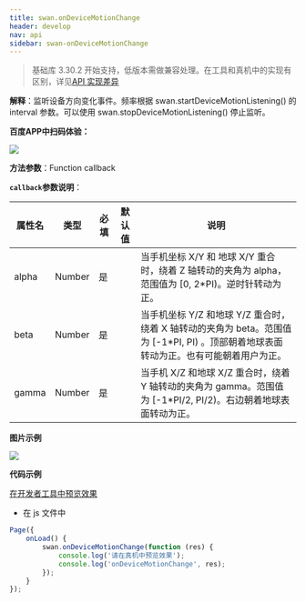 ```yaml
---
title: swan.onDeviceMotionChange
header: develop
nav: api
sidebar: swan-onDeviceMotionChange
---
```



 

> 基础库 3.30.2 开始支持，低版本需做兼容处理。在工具和真机中的实现有区别，详见[API 实现差异](https://smartapp.baidu.com/docs/develop/devtools/diff/)

**解释**：监听设备方向变化事件。频率根据 swan.startDeviceMotionListening() 的 interval 参数。可以使用 swan.stopDeviceMotionListening() 停止监听。

**百度APP中扫码体验：**

<img src="https://b.bdstatic.com/miniapp/assets/images/doc_demo/fragment_deviceMotion.png"  class="demo-qrcode-image" />

**方法参数**：Function callback

**`callback`参数说明**：

|属性名 |类型  |必填 | 默认值 |说明|
|---- | ---- | ---- | ----|----|
|alpha |Number |是| |当手机坐标 X/Y 和 地球 X/Y 重合时，绕着 Z 轴转动的夹角为 alpha，范围值为 [0, 2*PI)。逆时针转动为正。|
|beta |Number |是| |当手机坐标 Y/Z 和地球 Y/Z 重合时，绕着 X 轴转动的夹角为 beta。范围值为 [-1*PI, PI) 。顶部朝着地球表面转动为正。也有可能朝着用户为正。|
|gamma |Number |是| |当手机 X/Z 和地球 X/Z 重合时，绕着 Y 轴转动的夹角为 gamma。范围值为 [-1*PI/2, PI/2)。右边朝着地球表面转动为正。|

**图片示例**

<div class="m-doc-custom-examples">
    <div class="m-doc-custom-examples-correct">
        <img src="https://b.bdstatic.com/miniapp/images/onDeviceMotionChange.gif">
    </div>
    <div class="m-doc-custom-examples-correct">
        <img src=" ">
    </div>
    <div class="m-doc-custom-examples-correct">
        <img src=" ">
    </div>     
</div>

**代码示例**

<a href="swanide://fragment/23ea056d902c300fbb5fa59b7dcd2ef31569483021022" title="在开发者工具中预览效果" target="_self">在开发者工具中预览效果</a>


* 在 js 文件中

```js
Page({
    onLoad() {
        swan.onDeviceMotionChange(function (res) {
            console.log('请在真机中预览效果');
            console.log('onDeviceMotionChange', res);
        });
    }
});
```

